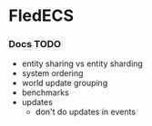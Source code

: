 # FledECS

### Docs TODO
* entity sharing vs entity sharding
* system ordering
* world update grouping
* benchmarks
* updates
  * don't do updates in events
